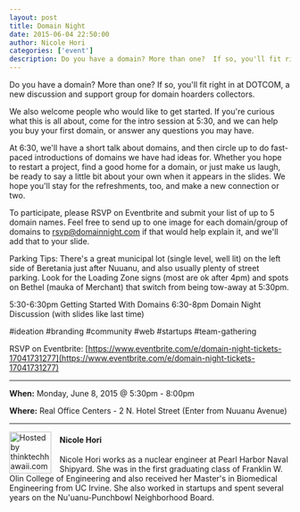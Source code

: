```yaml
---
layout: post
title: Domain Night
date: 2015-06-04 22:50:00
author: Nicole Hori
categories: ['event']
description: Do you have a domain? More than one?  If so, you'll fit right in at DOTCOM, a new discussion and support group for domain hoarders collectors.
---
```


Do you have a domain? More than one?  If so, you'll fit right in at DOTCOM, a new discussion and support group for domain hoarders collectors.

We also welcome people who would like to get started.  If you're curious what this is all about, come for the intro session at 5:30, and we can help you buy your first domain, or answer any questions you may have.  

At 6:30, we'll have a short talk about domains, and then circle up to do fast-paced introductions of domains we have had ideas for.  Whether you hope to restart a project, find a good home for a domain, or just make us laugh, be ready to say a little bit about your own when it appears in the slides.  We hope you'll stay for the refreshments, too, and make a new connection or two.  

To participate, please RSVP on Eventbrite and submit your list of up to 5 domain names.  Feel free to send up to one image for each domain/group of domains to rsvp@domainnight.com if that would help explain it, and we'll add that to your slide.  

Parking Tips: There's a great municipal lot (single level, well lit) on the left side of Beretania just after Nuuanu, and also usually plenty of street parking.  Look for the Loading Zone signs (most are ok after 4pm) and spots on Bethel (mauka of Merchant) that switch from being tow-away at 5:30pm.  

5:30-6:30pm Getting Started With Domains
6:30-8pm Domain Night Discussion (with slides like last time)

\#ideation \#branding \#community \#web \#startups \#team-gathering

RSVP on Eventbrite: [https://www.eventbrite.com/e/domain-night-tickets-17041731277](https://www.eventbrite.com/e/domain-night-tickets-17041731277)

***

__When:__ Monday, June 8, 2015 @ 5:30pm - 8:00pm

__Where:__ Real Office Centers - 2 N. Hotel Street (Enter from Nuuanu Avenue)

---
<div style="float: left; margin-right: 15px;">
<a href="http://thinktechhawaii.com/nicole-hori.html"><img src="http://thinktechhawaii.com/uploads/2/7/2/7/2727747/1420357277.jpg" width="75" title="Hosted by thinktechhawaii.com" /></a>
</div>

#### Nicole Hori ####

Nicole Hori works as a nuclear engineer at Pearl Harbor Naval Shipyard.  She was in the first graduating class of Franklin W. Olin College of Engineering and also received her Master's in Biomedical Engineering from UC Irvine. She also worked in startups and spent several years on the Nu'uanu-Punchbowl Neighborhood Board.

<br style="clear:both" />

